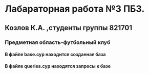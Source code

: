 # Лабараторная работа №3 ПБЗ.
## Козлов К.А. ,студенты группы 821701
### Предметная область-футбольный клуб
#### В файле base.cyp находится созданная база 
#### В файле queries.cyp находятся запросы к базе
